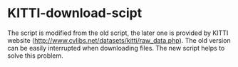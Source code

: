 # KITTI-download-scipt
The script is modified from the old script, the later one is provided by KITTI website (http://www.cvlibs.net/datasets/kitti/raw_data.php). The old version can be easily interrupted when downloading files. The new script helps to solve this problem.  
